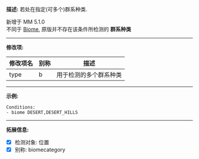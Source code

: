 **描述:** 若处在指定(可多个)群系种类.

新增于 MM 5.1.0  
不同于 [Biome](/条件/biome), 原版并不存在该条件所检测的 **群系种类**

---

**修改项:**

| 修改项名  | 别称           | 描述                      |
| --------- | -------------  | ------------------------- |
| type  | b     | 用于检测的多个群系种类 |

---

**示例:**

```
Conditions:
- biome DESERT,DESERT_HILLS
```

---

**拓展信息:**

- [x] 检测对象: 位置
- [x] 别称: biomecategory 